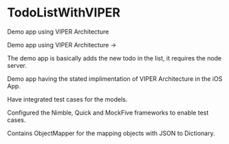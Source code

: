 # TodoListWithVIPER
Demo app using VIPER Architecture

Demo app using VIPER Architecture ->

The demo app is basically adds the new todo in the list, it requires the node server.

Demo app having the stated implimentation of VIPER Architecture in the iOS App.

Have integrated test cases for the models.

Configured the Nimble, Quick and MockFive frameworks to enable test cases.

Contains ObjectMapper for the mapping objects with JSON to Dictionary.
